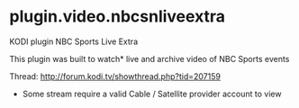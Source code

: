 plugin.video.nbcsnliveextra
======================

KODI plugin NBC Sports Live Extra

This plugin was built to watch* live and archive video of NBC Sports events 


Thread: http://forum.kodi.tv/showthread.php?tid=207159

* Some stream require a valid Cable / Satellite provider account to view
